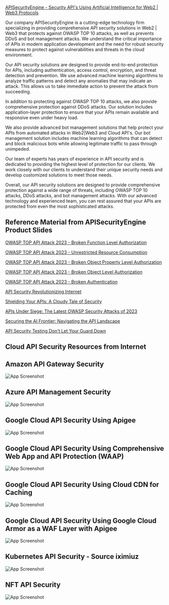[APISecurityEngine - Security API's Using Artificial Intelligence for Web2 | Web3 Protocols](https://apisecurityengine.com/)

Our company APISecurityEngine is a cutting-edge technology firm specializing in providing comprehensive API security solutions in Web2 | Web3 that protects against OWASP TOP 10 attacks, as well as prevents DDoS and bot management attacks. We understand the critical importance of APIs in modern application development and the need for robust security measures to protect against vulnerabilities and threats in the cloud environment.

Our API security solutions are designed to provide end-to-end protection for APIs, including authentication, access control, encryption, and threat detection and prevention. We use advanced machine learning algorithms to analyze traffic patterns and detect any anomalies that may indicate an attack. This allows us to take immediate action to prevent the attack from succeeding.

In addition to protecting against OWASP TOP 10 attacks, we also provide comprehensive protection against DDoS attacks. Our solution includes application-layer protection to ensure that your APIs remain available and responsive even under heavy load.

We also provide advanced bot management solutions that help protect your APIs from automated attacks in Web2|Web3 and Cloud API's. Our bot management solution includes machine learning algorithms that can detect and block malicious bots while allowing legitimate traffic to pass through unimpeded.

Our team of experts has years of experience in API security and is dedicated to providing the highest level of protection for our clients. We work closely with our clients to understand their unique security needs and develop customized solutions to meet those needs.

Overall, our API security solutions are designed to provide comprehensive protection against a wide range of threats, including OWASP TOP 10 attacks, DDoS attacks, and bot management attacks. With our advanced technology and experienced team, you can rest assured that your APIs are protected from even the most sophisticated attacks.

## Reference Material from APISecurityEngine Product Slides

[OWASP TOP API Attack 2023 - Broken Function Level Authorization](https://github.com/spartancyberultron/apisecurityengine/blob/main/OWASP%20TOP%20API%20Attack%202023%20-%20Broken%20Function%20Level%20Authorization.pdf)

[OWASP TOP API Attack 2023 - Unrestricted Resource Consumption](https://github.com/spartancyberultron/apisecurityengine/blob/main/OWASP%20TOP%20API%20Attack%202023%20-%20Unrestricted%20Resource%20Consumption.pdf)

[OWASP TOP API Attack 2023 - Broken Object Property Level Authorization](https://github.com/spartancyberultron/apisecurityengine/blob/main/OWASP%20TOP%20API%20Attack%202023%20-%20Broken%20Object%20Property%20Level%20Authorization.pdf)

[OWASP TOP API Attack 2023 - Broken Object Level Authorization](https://github.com/spartancyberultron/apisecurityengine/blob/main/OWASP%20TOP%20API%20Attack%202023%20-%20Broken%20Object%20Level%20Authorization.pdf)

[OWASP TOP API Attack 2023 - Broken Authentication](https://github.com/spartancyberultron/apisecurityengine/blob/main/OWASP%20TOP%20API%20Attack%202023%20-%20Broken%20Authentication.pdf)

[API Security Revolutionizing Internet](https://github.com/spartancyberultron/apisecurityengine/blob/main/API%20Security%20Revolutionizing%20Internet.pdf)

[Shielding Your APIs: A Cloudy Tale of Security](https://github.com/spartancyberultron/apisecurityengine/blob/main/Shielding%20Your%20APIs%20A%20Cloudy%20Tale%20of%20Security.pdf)

[APIs Under Siege: The Latest OWASP Security Attacks of 2023](https://github.com/spartancyberultron/apisecurityengine/blob/main/APIs%20Under%20Siege%20The%20Latest%20OWASP%20Security%20Attacks%20of%202023.pdf)

[Securing the AI Frontier: Navigating the API Landscape](https://github.com/spartancyberultron/apisecurityengine/blob/main/Securing%20the%20AI%20Frontier%20Navigating%20the%20API%20Landscape.pdf)

[API Security Testing Don't Let Your Guard Down](https://github.com/spartancyberultron/apisecurityengine/blob/main/API%20Security%20Testing%20Don't%20Let%20Your%20Guard%20Down.pdf)


## Cloud API Security Resources from Internet

## Amazon API Gateway Security

![App Screenshot](https://github.com/goyalvartul/code/blob/main/Security%20Overview%20of%20Amazon%20API%20Gateway.png)

## Azure API Management Security

![App Screenshot](https://github.com/goyalvartul/code/blob/main/Security%20Overview%20of%20Azure%20API-Management.png)

## Google Cloud API Security Using Apigee

![App Screenshot](https://github.com/goyalvartul/code/blob/main/Security%20Overview%20of%20Google%20Cloud%20API%20Using%20Apigee.png)

## Google Cloud API Security Using Comprehensive Web App and API Protection (WAAP)

![App Screenshot](https://github.com/goyalvartul/code/blob/main/Security%20Overview%20of%20Google%20Cloud%20API%20Implement%20Comprehensive%20Web%20App%20and%20API%20Protection%20(WAAP).png)

## Google Cloud API Security Using Cloud CDN for Caching

![App Screenshot](https://github.com/goyalvartul/code/blob/main/Security%20Overview%20of%20Google%20Cloud%20API%20Using%20Cloud%20CDN%20for%20caching.png)

## Google Cloud API Security Using Google Cloud Armor as a WAF Layer with Apigee

![App Screenshot](https://github.com/goyalvartul/code/blob/main/Security%20Overview%20of%20Google%20Cloud%20API%20Using%20Google%20Cloud%20Armor%20as%20a%20WAF%20layer%20along%20with%20Apigee.png)

## Kubernetes API Security - Source iximiuz

![App Screenshot](https://github.com/goyalvartul/code/blob/main/Kubernetes-API-Security.png)
  
## NFT API Security

![App Screenshot](https://github.com/goyalvartul/code/blob/main/NFT-API-Security.png)

